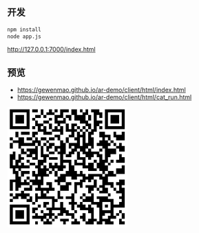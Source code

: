 ## 开发

```
npm install
node app.js
```

http://127.0.0.1:7000/index.html

## 预览

- https://gewenmao.github.io/ar-demo/client/html/index.html
- https://gewenmao.github.io/ar-demo/client/html/cat_run.html

![qrcode](./qr/index.png)
